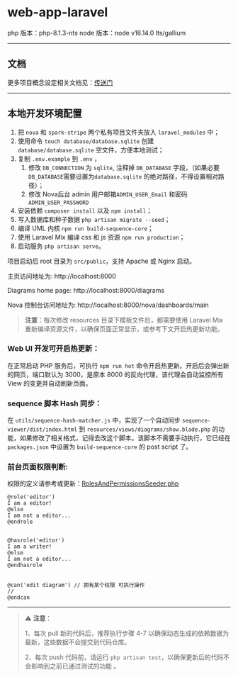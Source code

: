 # web-app-laravel

php 版本：php-8.1.3-nts
node 版本：node v16.14.0 lts/gallium

---
## 文档

更多项目概念设定相关文档见：[传送门](https://zenuml.atlassian.net/wiki/spaces/ZEN/pages/1653014543/New+Web+Site)

---
## 本地开发环境配置
1. 把 `nova` 和 `spark-stripe` 两个私有项目文件夹放入 `laravel_modules` 中；
2. 使用命令 `touch database/database.sqlite` 创建 `database/database.sqlite` 空文件，方便本地测试；
3. 复制 `.env.example` 到 `.env` ，
    1. 修改 `DB_CONNECTION` 为 `sqlite`, 注释掉 `DB_DATABASE` 字段，（如果必要`DB_DATABASE`需要设置为`database.sqlite` 的绝对路径，不得设置相对路径）；
    2. 修改 Nova后台 admin 用户邮箱`ADMIN_USER_Email` 和密码`ADMIN_USER_PASSWORD`
4. 安装依赖 `composer install` 以及 `npm install`；
5. 写入数据库和种子数据 `php artisan migrate --seed`；
6. 编译 UML 内核 `npm run build-sequence-core`；
7. 使用 Laravel Mix 编译 css 和 js 资源 `npm run production`；
8. 启动服务 `php artisan serve`。

项目启动后 root 目录为 `src/public`，支持 Apache 或 Nginx 启动。

主页访问地址为: http://localhost:8000

Diagrams home page: http://localhost:8000/diagrams

Nova 控制台访问地址为: http://localhost:8000/nova/dashboards/main


> **注意**：每次修改 resources 目录下模板文件后，都需要使用 Laravel Mix 重新编译资源文件，以确保页面正常显示，或参考下文开启热更新功能。

### Web UI 开发可开启热更新：
在正常启动 PHP 服务后，可执行 `npm run hot` 命令开启热更新。开启后会弹出新的网页，端口默认为 3000，是原本 8000 的反向代理，该代理会自动监控所有 View 的变更并自动刷新页面。

### sequence 脚本 Hash 同步：
在 `utils/sequence-hash-matcher.js` 中，实现了一个自动同步 `sequence-viewer/dist/index.html` 到 `resources/views/diagrams/show.blade.php` 的功能，如果修改了相关格式，记得去改这个脚本。该脚本不需要手动执行，它已经在 `packages.json` 中设置为 `build-sequence-core` 的 post script 了。

### 前台页面权限判断:
权限的定义请参考或更新：[RolesAndPermissionsSeeder.php](https://github.com/ZenUml/web-app-laravel/blob/5652de1e843668edb687f932f75f72981bb019e2/database/seeders/RolesAndPermissionsSeeder.php)
```
@role('editor')
I am a editor!
@else
I am not a editor...
@endrole


@hasrole('editor')
I am a writer!
@else
I am not a editor...
@endhasrole


@can('edit diagram') // 拥有某个权限 可执行操作
//
@endcan
```
---

> ⚠️ **注意**：
>
>1、每次 pull 新的代码后，推荐执行步骤 4-7 以确保动态生成的依赖数据为最新，这些数据不会提交到代码仓库。
>
>2、每次 push 代码前，请运行 `php artisan test`，以确保更新后的代码不会影响到之前已通过测试的功能 。
